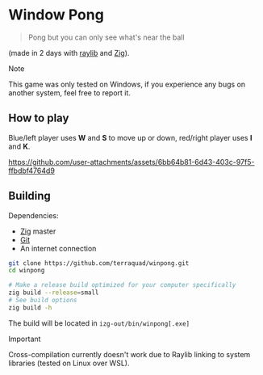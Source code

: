 # Window Pong

> Pong but you can only see what's near the ball

(made in 2 days with [raylib](https://raylib.com) and [Zig](https://ziglang.org)).

> [!NOTE]
> This game was only tested on Windows, if you experience any bugs on another system, feel free to report it.

## How to play

Blue/left player uses **W** and **S** to move up or down, red/right player uses **I** and **K**.

https://github.com/user-attachments/assets/6bb64b81-6d43-403c-97f5-ffbdbf4764d9

## Building

Dependencies:

- [Zig](https://ziglang.org) master
- [Git](https://git-scm.com)
- An internet connection

```sh
git clone https://github.com/terraquad/winpong.git
cd winpong

# Make a release build optimized for your computer specifically
zig build --release=small
# See build options
zig build -h
```

The build will be located in `izg-out/bin/winpong[.exe]`

> [!IMPORTANT]
> Cross-compilation currently doesn't work due to Raylib linking to system libraries (tested on Linux over WSL).
